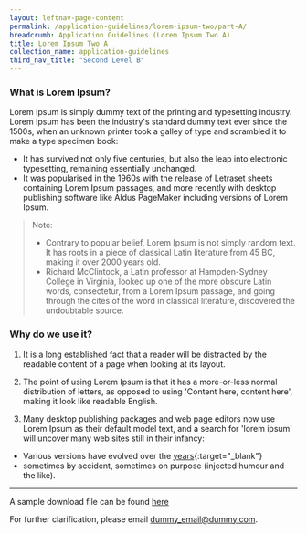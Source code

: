 ```yaml
---
layout: leftnav-page-content
permalink: /application-guidelines/lorem-ipsum-two/part-A/
breadcrumb: Application Guidelines (Lorem Ipsum Two A) 
title: Lorem Ipsum Two A
collection_name: application-guidelines
third_nav_title: "Second Level B"
---
```

### **What is Lorem Ipsum?**

Lorem Ipsum is simply dummy text of the printing and typesetting industry. Lorem Ipsum has been the industry's standard dummy text ever since the 1500s, when an unknown printer took a galley of type and scrambled it to make a type specimen book:

* It has survived not only five centuries, but also the leap into electronic typesetting, remaining essentially unchanged.
* It was popularised in the 1960s with the release of Letraset sheets containing Lorem Ipsum passages, and more recently with desktop publishing software like Aldus PageMaker including versions of Lorem Ipsum.

> Note: 
> * Contrary to popular belief, Lorem Ipsum is not simply random text. It has roots in a piece of classical Latin literature from 45 BC, making it over 2000 years old.
> * Richard McClintock, a Latin professor at Hampden-Sydney College in Virginia, looked up one of the more obscure Latin words, consectetur, from a Lorem Ipsum passage, and going through the cites of the word in classical literature, discovered the undoubtable source.


### **Why do we use it?**

1. It is a long established fact that a reader will be distracted by the readable content of a page when looking at its layout.

2. The point of using Lorem Ipsum is that it has a more-or-less normal distribution of letters, as opposed to using 'Content here, content here', making it look like readable English.

3. Many desktop publishing packages and web page editors now use Lorem Ipsum as their default model text, and a search for 'lorem ipsum' will uncover many web sites still in their infancy:
* Various versions have evolved over the [years](https://www.google.com.sg/search?q=year&oq=year&aqs=chrome..69i57j69i61j0l4.326j0j4&sourceid=chrome&ie=UTF-8){:target="_blank"} 
* sometimes by accident, sometimes on purpose (injected humour and the like).

---

A sample download file can be found [here]({{site.baseurl}}/files/guides/guide-new-application.pdf)

For further clarification, please email [dummy_email@dummy.com](mailto:dummy_email@dummy.com).     